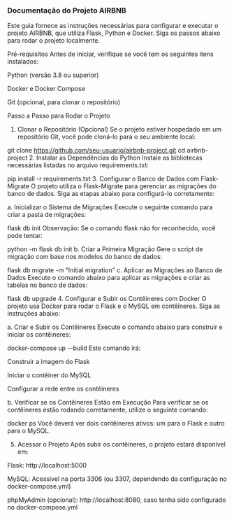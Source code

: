 ### Documentação do Projeto AIRBNB
Este guia fornece as instruções necessárias para configurar e executar o projeto AIRBNB, que utiliza Flask, Python e Docker. Siga os passos abaixo para rodar o projeto localmente.

Pré-requisitos
Antes de iniciar, verifique se você tem os seguintes itens instalados:

Python (versão 3.8 ou superior)

Docker e Docker Compose

Git (opcional, para clonar o repositório)

Passo a Passo para Rodar o Projeto
1. Clonar o Repositório (Opcional)
Se o projeto estiver hospedado em um repositório Git, você pode cloná-lo para o seu ambiente local:

git clone https://github.com/seu-usuario/airbnb-project.git
cd airbnb-project
2. Instalar as Dependências do Python
Instale as bibliotecas necessárias listadas no arquivo requirements.txt:

pip install -r requirements.txt
3. Configurar o Banco de Dados com Flask-Migrate
O projeto utiliza o Flask-Migrate para gerenciar as migrações do banco de dados. Siga as etapas abaixo para configurá-lo corretamente:

a. Inicializar o Sistema de Migrações
Execute o seguinte comando para criar a pasta de migrações:

flask db init
Observação: Se o comando flask não for reconhecido, você pode tentar:

python -m flask db init
b. Criar a Primeira Migração
Gere o script de migração com base nos modelos do banco de dados:

flask db migrate -m "Initial migration"
c. Aplicar as Migrações ao Banco de Dados
Execute o comando abaixo para aplicar as migrações e criar as tabelas no banco de dados:

flask db upgrade
4. Configurar e Subir os Contêineres com Docker
O projeto usa Docker para rodar o Flask e o MySQL em contêineres. Siga as instruções abaixo:

a. Criar e Subir os Contêineres
Execute o comando abaixo para construir e iniciar os contêineres:

docker-compose up --build
Este comando irá:

Construir a imagem do Flask

Iniciar o contêiner do MySQL

Configurar a rede entre os contêineres

b. Verificar se os Contêineres Estão em Execução
Para verificar se os contêineres estão rodando corretamente, utilize o seguinte comando:

docker ps
Você deverá ver dois contêineres ativos: um para o Flask e outro para o MySQL.

5. Acessar o Projeto
Após subir os contêineres, o projeto estará disponível em:

Flask: http://localhost:5000

MySQL: Acessível na porta 3306 (ou 3307, dependendo da configuração no docker-compose.yml)

phpMyAdmin (opcional): http://localhost:8080, caso tenha sido configurado no docker-compose.yml
